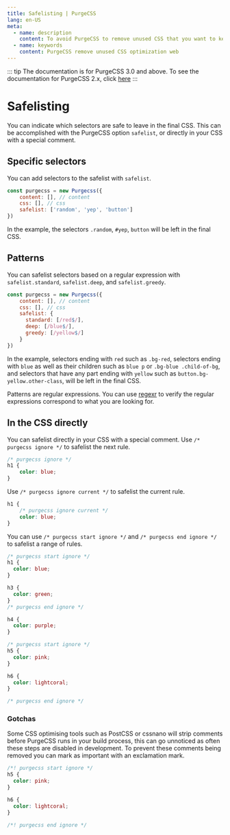 ```yaml
---
title: Safelisting | PurgeCSS
lang: en-US
meta:
  - name: description
    content: To avoid PurgeCSS to remove unused CSS that you want to keep, you can safelist selectors.
  - name: keywords
    content: PurgeCSS remove unused CSS optimization web
---
```


::: tip
The documentation is for PurgeCSS 3.0 and above. To see the documentation for PurgeCSS 2.x, click [here](https://github.com/FullHuman/purgecss/tree/5314e41edf328e2ad2639549e1587b82a964a42e/docs)
:::

# Safelisting

You can indicate which selectors are safe to leave in the final CSS. This can be accomplished with the PurgeCSS option `safelist`, or directly in your CSS with a special comment.

## Specific selectors

You can add selectors to the safelist with `safelist`. 

```javascript
const purgecss = new Purgecss({
    content: [], // content
    css: [], // css
    safelist: ['random', 'yep', 'button']
})
```

In the example, the selectors `.random`, `#yep`, `button` will be left in the final CSS.

## Patterns

You can safelist selectors based on a regular expression with `safelist.standard`, `safelist.deep`, and `safelist.greedy`.

```javascript
const purgecss = new Purgecss({
    content: [], // content
    css: [], // css
    safelist: {
      standard: [/red$/],
      deep: [/blue$/],
      greedy: [/yellow$/]
    }
})
```

In the example, selectors ending with `red` such as `.bg-red`, selectors ending with `blue` as well as their children such as `blue p` or `.bg-blue .child-of-bg`, and selectors that have any part ending with `yellow` such as `button.bg-yellow.other-class`, will be left in the final CSS.

Patterns are regular expressions. You can use [regexr](https://regexr.com) to verify the regular expressions correspond to what you are looking for.

## In the CSS directly

You can safelist directly in your CSS with a special comment.
Use `/* purgecss ignore */` to safelist the next rule.

```css
/* purgecss ignore */
h1 {
    color: blue;
}
```

Use `/* purgecss ignore current */` to safelist the current rule.

```css
h1 {
    /* purgecss ignore current */
    color: blue;
}
```

You can use `/* purgecss start ignore */` and `/* purgecss end ignore */` to safelist a range of rules.

```css
/* purgecss start ignore */
h1 {
  color: blue;
}

h3 {
  color: green;
}
/* purgecss end ignore */

h4 {
  color: purple;
}

/* purgecss start ignore */
h5 {
  color: pink;
}

h6 {
  color: lightcoral;
}

/* purgecss end ignore */
```

### Gotchas

Some CSS optimising tools such as PostCSS or cssnano will strip comments before PurgeCSS runs in your build process, this can go unnoticed as often these steps are disabled in development. To prevent these comments being removed you can mark as important with an exclamation mark.

```css
/*! purgecss start ignore */
h5 {
  color: pink;
}

h6 {
  color: lightcoral;
}

/*! purgecss end ignore */
```
